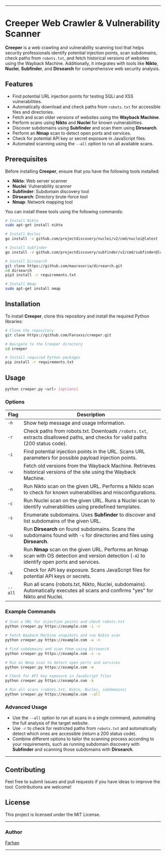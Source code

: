 

---

# Creeper Web Crawler & Vulnerability Scanner

**Creeper** is a web crawling and vulnerability scanning tool that helps security professionals identify potential injection points, scan subdomains, check paths from `robots.txt`, and fetch historical versions of websites using the Wayback Machine. Additionally, it integrates with tools like **Nikto**, **Nuclei**, **Subfinder**, and **Dirsearch** for comprehensive web security analysis.

## Features

- Find potential URL injection points for testing SQLi and XSS vulnerabilities.
- Automatically download and check paths from `robots.txt` for accessible files and directories.
- Fetch and scan older versions of websites using the **Wayback Machine**.
- Perform scans using **Nikto** and **Nuclei** for known vulnerabilities.
- Discover subdomains using **Subfinder** and scan them using **Dirsearch**.
- Perform an **Nmap** scan to detect open ports and services.
- Check for potential API key or secret exposure in JavaScript files.
- Automated scanning using the `--all` option to run all available scans.

## Prerequisites

Before installing **Creeper**, ensure that you have the following tools installed:

- **Nikto**: Web server scanner
- **Nuclei**: Vulnerability scanner
- **Subfinder**: Subdomain discovery tool
- **Dirsearch**: Directory brute-force tool
- **Nmap**: Network mapping tool

You can install these tools using the following commands:

```bash
# Install Nikto
sudo apt-get install nikto

# Install Nuclei
go install -v github.com/projectdiscovery/nuclei/v2/cmd/nuclei@latest

# Install Subfinder
go install -v github.com/projectdiscovery/subfinder/v2/cmd/subfinder@latest

# Install Dirsearch
git clone https://github.com/maurosoria/dirsearch.git
cd dirsearch
pip3 install -r requirements.txt

# Install Nmap
sudo apt-get install nmap
```

## Installation

To install **Creeper**, clone this repository and install the required Python libraries:

```bash
# Clone the repository
git clone https://github.com/Faruxss/creeper.git

# Navigate to the Creeper directory
cd creeper

# Install required Python packages
pip install -r requirements.txt
```

## Usage

```bash
python creeper.py <url> [options]
```

### Options

| Flag    | Description                                                                                                                                               |
|---------|-----------------------------------------------------------------------------------------------------------------------------------------------------------|
| `-h`    | Show help message and usage information.                                                                                                                  |
| `-r`    | Check paths from robots.txt. Downloads `/robots.txt`, extracts disallowed paths, and checks for valid paths (200 status code).                             |
| `-i`    | Find potential injection points in the URL. Scans URL parameters for possible payload injection points.                                                    |
| `-w`    | Fetch old versions from the Wayback Machine. Retrieves historical versions of the site using the Wayback Machine.                                          |
| `-n`    | Run Nikto scan on the given URL. Performs a Nikto scan to check for known vulnerabilities and misconfigurations.                                           |
| `-c`    | Run Nuclei scan on the given URL. Runs a Nuclei scan to identify vulnerabilities using predefined templates.                                               |
| `-s`    | Enumerate subdomains. Uses **Subfinder** to discover and list subdomains of the given URL.                                                                 |
| `-u`    | Run **Dirsearch** on found subdomains. Scans the subdomains found with `-s` for directories and files using **Dirsearch**.                                 |
| `-m`    | Run **Nmap** scan on the given URL. Performs an Nmap scan with OS detection and version detection (`-A`) to identify open ports and services.              |
| `-k`    | Check for API key exposure. Scans JavaScript files for potential API keys or secrets.                                                                      |
| `--all` | Run all scans (robots.txt, Nikto, Nuclei, subdomains). Automatically executes all scans and confirms "yes" for Nikto and Nuclei.                           |

### Example Commands

```bash
# Scan a URL for injection points and check robots.txt
python creeper.py https://example.com -i -r

# Fetch Wayback Machine snapshots and run Nikto scan
python creeper.py https://example.com -w -n

# Find subdomains and scan them using Dirsearch
python creeper.py https://example.com -s -u

# Run an Nmap scan to detect open ports and services
python creeper.py https://example.com -m

# Check for API key exposure in JavaScript files
python creeper.py https://example.com -k

# Run all scans (robots.txt, Nikto, Nuclei, subdomains)
python creeper.py https://example.com --all
```

### Advanced Usage

- Use the `--all` option to run all scans in a single command, automating the full analysis of the target website.
- Use `-r` to check for restricted paths from `robots.txt` and automatically detect which ones are accessible (return a 200 status code).
- Combine different options to tailor the scanning process according to your requirements, such as running subdomain discovery with **Subfinder** and scanning those subdomains with **Dirsearch**.

---

## Contributing

Feel free to submit issues and pull requests if you have ideas to improve the tool. Contributions are welcome!

## License

This project is licensed under the MIT License.

---

### Author
[Farhan](https://github.com/Faruxss)

---

